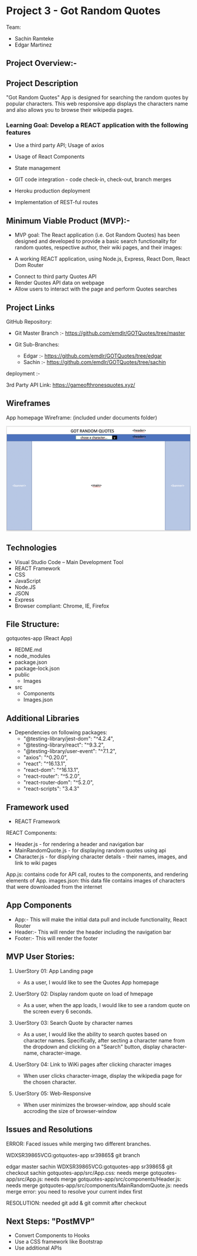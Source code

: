 # Project 3 - Got Random Quotes

Team:

- Sachin Ramteke
- Edgar Martinez

<!-- ![designerApp GIF](public/images/homepage.gif) -->

## Project Overview:-

## Project Description

"Got Random Quotes" App is designed for searching the random quotes by popular characters.
This web responsive app displays the characters name and also allows you to browse their wikipedia pages.

### Learning Goal: Develop a REACT application with the following features

- Use a third party API; Usage of axios
- Usage of React Components
- State management
- GIT code integration - code check-in, check-out, branch merges

- Heroku production deployment
- Implementation of REST-ful routes

## Minimum Viable Product (MVP):-

- MVP goal: The React application (i.e. Got Random Quotes) has been designed and developed to provide a basic search functionality for random quotes, respective author, their wiki pages, and their images:

- A working REACT application, using Node.js, Express, React Dom, React Dom Router

* Connect to third party Quotes API
* Render Quotes API data on webpage
* Allow users to interact with the page and perform Quotes searches

## Project Links

GitHub Repository:
- Git Master Branch :- https://github.com/emdlr/GOTQuotes/tree/master

- Git Sub-Branches:

  - Edgar :- https://github.com/emdlr/GOTQuotes/tree/edgar
  - Sachin :- https://github.com/emdlr/GOTQuotes/tree/sachin

deployment :-

3rd Party API Link: https://gameofthronesquotes.xyz/

## Wireframes

App homepage Wireframe: (included under documents folder)

![Webpage Layout](documents/homepage_wireframe.jpg)

## Technologies

- Visual Studio Code – Main Development Tool
- REACT Framework
- CSS
- JavaScript
- Node.JS
- JSON
- Express
- Browser compliant: Chrome, IE, Firefox

## File Structure:

gotquotes-app (React App)

- REDME.md
- node_modules
- package.json
- package-lock.json
- public
  - Images
- src
  - Components
  - Images.json

## Additional Libraries

- Dependencies on following packages:
  - "@testing-library/jest-dom": "^4.2.4",
  - "@testing-library/react": "^9.3.2",
  - "@testing-library/user-event": "^7.1.2",
  - "axios": "^0.20.0",
  - "react": "^16.13.1",
  - "react-dom": "^16.13.1",
  - "react-router": "^5.2.0",
  - "react-router-dom": "^5.2.0",
  - "react-scripts": "3.4.3"

## Framework used

- REACT Framework

REACT Components:

- Header.js - for rendering a header and navigation bar
- MainRandomQuote.js - for displaying random quotes using api
- Character.js - for displying character details - their names, images, and link to wiki pages

App.js: contains code for API call, routes to the components, and rendering elements of App.
images.json: this data file contains images of characters that were downloaded from the internet

## App Components

- App:- This will make the initial data pull and include functionality, React Router
- Header:- This will render the header including the navigation bar
- Footer:- This will render the footer

## MVP User Stories:

1.  UserStory 01: App Landing page

    - As a user, I would like to see the Quotes App homepage

2.  UserStory 02: Display random quote on load of hmepage

    - As a user, when the app loads, I would like to see a random quote on the screen every 6 seconds.

3.  UserStory 03: Search Quote by character names

    - As a user, I would like the ability to search quotes based on character names. Specifically, after secting a character name from the dropdown and clicking on a "Search" button, display character-name, character-image.

4.  UserStory 04: Link to WiKi pages after clicking character images

    - When user clicks character-image, display the wikipedia page for the chosen character.

5.  UserStory 05: Web-Responsive

    - When user minimizes the browser-window, app should scale accroding the size of browser-window

## Issues and Resolutions

ERROR:
Faced issues while merging two different branches.

WDXSR39865VCG:gotquotes-app sr39865\$ git branch

edgar
master
sachin
WDXSR39865VCG:gotquotes-app sr39865\$ git checkout sachin
gotquotes-app/src/App.css: needs merge
gotquotes-app/src/App.js: needs merge
gotquotes-app/src/components/Header.js: needs merge
gotquotes-app/src/components/MainRandomQuote.js: needs merge
error: you need to resolve your current index first

RESOLUTION: needed git add & git commit after checkout

## Next Steps: "PostMVP"

- Convert Components to Hooks
- Use a CSS framework like Bootstrap
- Use additional APIs
